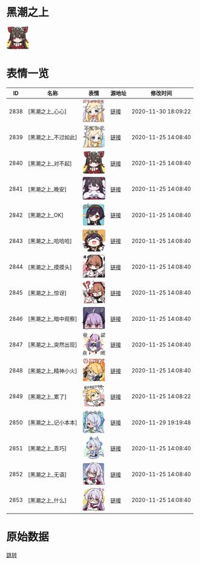 # 黑潮之上

<img src="./cover.png" height="60" alt="cover" />

# 表情一览

|ID|名称|表情|源地址|修改时间|
|----|----|----|----|----|
|2838|[黑潮之上_心心]|<img src="./pic/002838_%5B黑潮之上_心心%5D.png" height="60" alt="心心"/>|[链接](http://i0.hdslb.com/bfs/emote/77ffbebec09506b056ccbb87cfb4d0ccf2959283.png)|2020-11-30 18:09:22|
|2839|[黑潮之上_不过如此]|<img src="./pic/002839_%5B黑潮之上_不过如此%5D.png" height="60" alt="不过如此"/>|[链接](http://i0.hdslb.com/bfs/emote/31bb30640ca19955b8757284973620923feae816.png)|2020-11-25 14:08:40|
|2840|[黑潮之上_对不起]|<img src="./pic/002840_%5B黑潮之上_对不起%5D.png" height="60" alt="对不起"/>|[链接](http://i0.hdslb.com/bfs/emote/5929a3b0a9202c151725d8884d8509b59ea0a69a.png)|2020-11-25 14:08:40|
|2841|[黑潮之上_晚安]|<img src="./pic/002841_%5B黑潮之上_晚安%5D.png" height="60" alt="晚安"/>|[链接](http://i0.hdslb.com/bfs/emote/7475ce5c88ddcf79d2874c5ece514c22f7fa9c93.png)|2020-11-25 14:08:40|
|2842|[黑潮之上_OK]|<img src="./pic/002842_%5B黑潮之上_OK%5D.png" height="60" alt="OK"/>|[链接](http://i0.hdslb.com/bfs/emote/41c381748e5160b864846ed5c9e5ae10539bb130.png)|2020-11-25 14:08:40|
|2843|[黑潮之上_哈哈哈]|<img src="./pic/002843_%5B黑潮之上_哈哈哈%5D.png" height="60" alt="哈哈哈"/>|[链接](http://i0.hdslb.com/bfs/emote/7f1969b7e2eabdc0c39fb9e9f8fe15c4f5d6c498.png)|2020-11-25 14:08:40|
|2844|[黑潮之上_摸摸头]|<img src="./pic/002844_%5B黑潮之上_摸摸头%5D.png" height="60" alt="摸摸头"/>|[链接](http://i0.hdslb.com/bfs/emote/e27b74f7b6cc5082d6056273fd96328716c433ea.png)|2020-11-25 14:08:40|
|2845|[黑潮之上_惊讶]|<img src="./pic/002845_%5B黑潮之上_惊讶%5D.png" height="60" alt="惊讶"/>|[链接](http://i0.hdslb.com/bfs/emote/aeb841367e5773a402d28d79fca8c6df4dd093a2.png)|2020-11-25 14:08:40|
|2846|[黑潮之上_暗中观察]|<img src="./pic/002846_%5B黑潮之上_暗中观察%5D.png" height="60" alt="暗中观察"/>|[链接](http://i0.hdslb.com/bfs/emote/518802e212e26fe961823a01a6e52bf1fc1caee0.png)|2020-11-25 14:08:40|
|2847|[黑潮之上_突然出现]|<img src="./pic/002847_%5B黑潮之上_突然出现%5D.png" height="60" alt="突然出现"/>|[链接](http://i0.hdslb.com/bfs/emote/9f5be557e4e169f3e554926bfd0f1a19e6d0abd6.png)|2020-11-25 14:08:40|
|2848|[黑潮之上_精神小火]|<img src="./pic/002848_%5B黑潮之上_精神小火%5D.png" height="60" alt="精神小火"/>|[链接](http://i0.hdslb.com/bfs/emote/8e4903fc37c4320ecdf92a07bd3fa86b1a63ee10.png)|2020-11-25 14:08:40|
|2849|[黑潮之上_累了]|<img src="./pic/002849_%5B黑潮之上_累了%5D.png" height="60" alt="累了"/>|[链接](http://i0.hdslb.com/bfs/emote/59076018e8d9b80dd52c9bc10c99653cf8a66df9.png)|2020-11-25 14:08:22|
|2850|[黑潮之上_记小本本]|<img src="./pic/002850_%5B黑潮之上_记小本本%5D.png" height="60" alt="记小本本"/>|[链接](http://i0.hdslb.com/bfs/emote/7e3543f20dc8529dd1241a0666cd14dfda0f1afd.png)|2020-11-29 19:19:48|
|2851|[黑潮之上_乖巧]|<img src="./pic/002851_%5B黑潮之上_乖巧%5D.png" height="60" alt="乖巧"/>|[链接](http://i0.hdslb.com/bfs/emote/ed4cbe4e0d15a0ee956e73df210c99322b8cae26.png)|2020-11-25 14:08:40|
|2852|[黑潮之上_无语]|<img src="./pic/002852_%5B黑潮之上_无语%5D.png" height="60" alt="无语"/>|[链接](http://i0.hdslb.com/bfs/emote/c473f4a894db1ad81895f69e4c32b542ef137270.png)|2020-11-25 14:08:40|
|2853|[黑潮之上_什么]|<img src="./pic/002853_%5B黑潮之上_什么%5D.png" height="60" alt="什么"/>|[链接](http://i0.hdslb.com/bfs/emote/11ba0df6032daac7b2cb7b93fd72c3106792df3a.png)|2020-11-25 14:08:40|

# 原始数据

[跳转](./raw.json)

